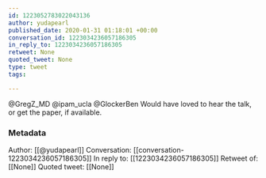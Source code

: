 ```yaml
---
id: 1223052783022043136
author: yudapearl
published_date: 2020-01-31 01:18:01 +00:00
conversation_id: 1223034236057186305
in_reply_to: 1223034236057186305
retweet: None
quoted_tweet: None
type: tweet
tags:

---
```


@GregZ_MD @ipam_ucla @GlockerBen Would have loved to hear the talk, or get the paper, if available.

### Metadata

Author: [[@yudapearl]]
Conversation: [[conversation-1223034236057186305]]
In reply to: [[1223034236057186305]]
Retweet of: [[None]]
Quoted tweet: [[None]]
